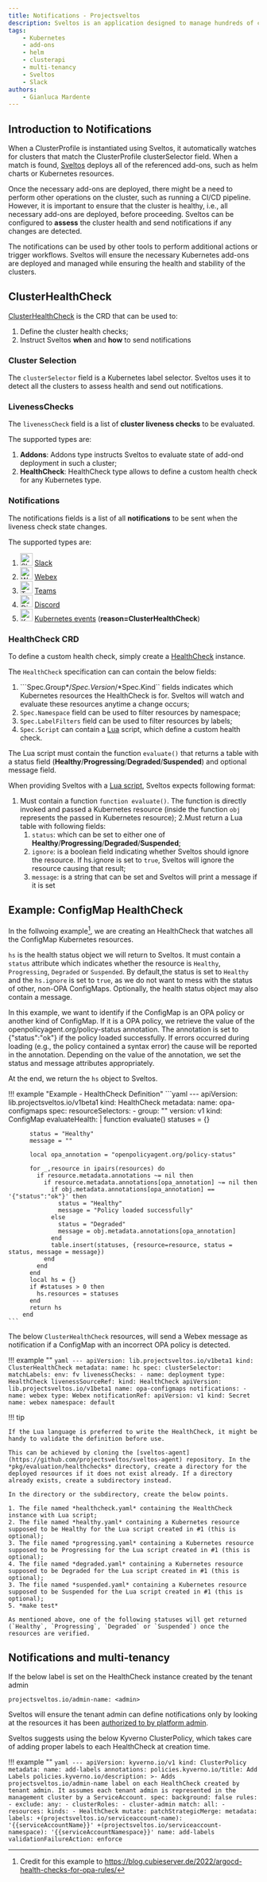 ```yaml
---
title: Notifications - Projectsveltos
description: Sveltos is an application designed to manage hundreds of clusters by providing declarative APIs to deploy Kubernetes add-ons across multiple clusters.
tags:
    - Kubernetes
    - add-ons
    - helm
    - clusterapi
    - multi-tenancy
    - Sveltos
    - Slack
authors:
    - Gianluca Mardente
---
```


## Introduction to Notifications

When a ClusterProfile is instantiated using Sveltos, it automatically watches for clusters that match the ClusterProfile clusterSelector field. When a match is found, [Sveltos](https://github.com/projectsveltos) deploys all of the referenced add-ons, such as helm charts or Kubernetes resources.

Once the necessary add-ons are deployed, there might be a need to perform other operations on the cluster, such as running a CI/CD pipeline. However, it is important to ensure that the cluster is healthy, i.e., all necessary add-ons are deployed, before proceeding. Sveltos can be configured to **assess** the cluster health and send notifications if any changes are detected.

The notifications can be used by other tools to perform additional actions or trigger workflows. Sveltos will ensure the necessary Kubernetes add-ons are deployed and managed while ensuring the health and stability of the clusters.

## ClusterHealthCheck

[ClusterHealthCheck](https://github.com/projectsveltos/libsveltos/raw/main/api/v1beta1/clusterhealthcheck_type.go) is the CRD that can be used to:

1. Define the cluster health checks;
2. Instruct Sveltos **when** and **how** to send notifications

### Cluster Selection

The `clusterSelector` field is a Kubernetes label selector. Sveltos uses it to detect all the clusters to assess health and send out notifications.

### LivenessChecks
The `livenessCheck` field is a list of __cluster liveness checks__ to be evaluated.

The supported types are:

1. __Addons__: Addons type instructs Sveltos to evaluate state of add-ond deployment in such a cluster;
2. __HealthCheck__: HealthCheck type allows to define a custom health check for any Kubernetes type.

### Notifications
The notifications fields is a list of all __notifications__ to be sent when the liveness check state changes.

The supported types are:

1. <img src="../../assets/slack_logo.png" alt="Slack" width="25" />  [Slack](./example_addon_notification.md#slack)
2. <img src="../../assets/webex_logo.png" alt="Webex" width="25" />  [Webex](./example_addon_notification.md#webex)
4. <img src="../../assets/teams_logo.svg" alt="Teams" width="25" />  [Teams](./example_addon_notification.md#teams)
3. <img src="../../assets/discord_logo.png" alt="Discord" width="25" />  [Discord](./example_addon_notification.md#discord)
5. <img src="../../assets/kubernetes_logo.png" alt="Kubernetes" width="25" /> [Kubernetes events](./example_addon_notification.md#kubernetes-event) (__reason=ClusterHealthCheck__)


### HealthCheck CRD
To define a custom health check, simply create a [HealthCheck](https://github.com/projectsveltos/libsveltos/blob/main/api/v1beta1/healthcheck_type.go) instance.

The `HealthCheck` specification can can contain the below fields:

1. ```Spec.Group*/*Spec.Version*/*Spec.Kind`` fields indicates which Kubernetes resources the HealthCheck is for. Sveltos will watch and evaluate these resources anytime a change occurs;
2. ```Spec.Namespace``` field can be used to filter resources by namespace;
3. ```Spec.LabelFilters``` field can be used to filter resources by labels;
4. ```Spec.Script``` can contain a [Lua](https://www.lua.org/pil/contents.html) script, which define a custom health check.

The Lua script must contain the function `evaluate()` that returns a table with a status field (__Healthy__/__Progressing__/__Degraded__/__Suspended__) and optional message field.

When providing Sveltos with a [Lua script](https://www.lua.org/), Sveltos expects following format:

1. Must contain a function ```function evaluate()```. The function is directly invoked and passed a Kubernetes resource (inside the function ```obj``` represents the passed in Kubernetes resource);
2.Must return a Lua table with following fields:
   1. `status`: which can be set to either one of	__Healthy__/__Progressing__/__Degraded__/__Suspended__;
   2. `ignore`: is a boolean field indicating whether Sveltos should ignore the resource. If hs.ignore is set to `true`, Sveltos will ignore the resource causing that result;
   3. `message`: is a string that can be set and Sveltos will print a message if it is set

## Example: ConfigMap HealthCheck

In the follwoing example[^1], we are creating an HealthCheck that watches all the ConfigMap Kubernetes resources.

`hs` is the health status object we will return to Sveltos. It must contain a `status` attribute which indicates whether the resource is `Healthy`, `Progressing`, `Degraded` or `Suspended`. By default,the status is set to `Healthy` and the `hs.ignore` is set to `true`, as we do not want to mess with the status of other, non-OPA ConfigMaps. Optionally, the health status object may also contain a message.

In this example, we want to identify if the ConfigMap is an OPA policy or another kind of ConfigMap. If it is a OPA policy, we retrieve the value of the openpolicyagent.org/policy-status annotation. The annotation is set to {"status":"ok"} if the policy loaded successfully. If errors occurred during loading (e.g., the policy contained a syntax error) the cause will be reported in the annotation. Depending on the value of the annotation, we set the status and message attributes appropriately.

At the end, we return the `hs` object to Sveltos.

!!! example "Example - HealthCheck Definition"
    ```yaml
    ---
    apiVersion: lib.projectsveltos.io/v1beta1
    kind: HealthCheck
    metadata:
      name: opa-configmaps
    spec:
      resourceSelectors:
      - group: ""
        version: v1
        kind: ConfigMap
      evaluateHealth: |
        function evaluate()
          statuses = {}

          status = "Healthy"
          message = ""

          local opa_annotation = "openpolicyagent.org/policy-status"
        
          for _,resource in ipairs(resources) do
            if resource.metadata.annotations ~= nil then
              if resource.metadata.annotations[opa_annotation] ~= nil then
                if obj.metadata.annotations[opa_annotation] == '{"status":"ok"}' then
                  status = "Healthy"
                  message = "Policy loaded successfully"
                else
                  status = "Degraded"
                  message = obj.metadata.annotations[opa_annotation]
                end
                table.insert(statuses, {resource=resource, status = status, message = message})  
              end
            end
          end  
          local hs = {}
          if #statuses > 0 then
            hs.resources = statuses 
          end
          return hs
        end
    ```

The below `ClusterHealthCheck` resources, will send a Webex message as notification if a ConfigMap
with an incorrect OPA policy is detected.

!!! example ""
    ```yaml
    ---
    apiVersion: lib.projectsveltos.io/v1beta1
    kind: ClusterHealthCheck
    metadata:
    name: hc
    spec:
    clusterSelector:
      matchLabels:
        env: fv
    livenessChecks:
    - name: deployment
      type: HealthCheck
      livenessSourceRef:
        kind: HealthCheck
        apiVersion: lib.projectsveltos.io/v1beta1
        name: opa-configmaps
    notifications:
    - name: webex
      type: Webex
      notificationRef:
        apiVersion: v1
        kind: Secret
        name: webex
        namespace: default
    ```

!!! tip

    If the Lua language is preferred to write the HealthCheck, it might be handy to validate the definition before use.

    This can be achieved by cloning the [sveltos-agent](https://github.com/projectsveltos/sveltos-agent) repository. In the *pkg/evaluation/healthchecks* directory, create a directory for the deployed resources if it does not exist already. If a directory already exists, create a subdirectory instead.

    In the directory or the subdirectory, create the below points.

    1. The file named *healthcheck.yaml* containing the HealthCheck instance with Lua script;
    2. The file named *healthy.yaml* containing a Kubernetes resource supposed to be Healthy for the Lua script created in #1 (this is optional);
    3. The file named *progressing.yaml* containing a Kubernetes resource supposed to be Progressing for the Lua script created in #1 (this is optional);
    4. The file named *degraded.yaml* containing a Kubernetes resource supposed to be Degraded for the Lua script created in #1 (this is optional);
    3. The file named *suspended.yaml* containing a Kubernetes resource supposed to be Suspended for the Lua script created in #1 (this is optional);
    5. *make test*

    As mentioned above, one of the following statuses will get returned (`Healthy`, `Progressing`, `Degraded` or `Suspended`) once the resources are verified.


[^1]: Credit for this example to https://blog.cubieserver.de/2022/argocd-health-checks-for-opa-rules/

## Notifications and multi-tenancy

If the below label is set on the HealthCheck instance created by the tenant admin

```
projectsveltos.io/admin-name: <admin>
```

Sveltos will ensure the tenant admin can define notifications only by looking at the resources it has been [authorized to by platform admin](../features/multi-tenancy-sharing-cluster.md).

Sveltos suggests using the below Kyverno ClusterPolicy, which takes care of adding proper labels to each HealthCheck at creation time.

!!! example ""
    ```yaml
    ---
    apiVersion: kyverno.io/v1
    kind: ClusterPolicy
    metadata:
      name: add-labels
      annotations:
        policies.kyverno.io/title: Add Labels
        policies.kyverno.io/description: >-
          Adds projectsveltos.io/admin-name label on each HealthCheck
          created by tenant admin. It assumes each tenant admin is
          represented in the management cluster by a ServiceAccount.
    spec:
      background: false
      rules:
      - exclude:
          any:
          - clusterRoles:
            - cluster-admin
        match:
          all:
          - resources:
              kinds:
              - HealthCheck
        mutate:
          patchStrategicMerge:
            metadata:
              labels:
                +(projectsveltos.io/serviceaccount-name): '{{serviceAccountName}}'
                +(projectsveltos.io/serviceaccount-namespace): '{{serviceAccountNamespace}}'
        name: add-labels
      validationFailureAction: enforce
    ```

